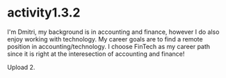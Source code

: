 # activity1.3.2

I'm Dmitri, my background is in accounting and finance, however I do also enjoy working with technology.
My career goals are to find a remote position in accounting/technology.
I choose FinTech as my career path since it is right at the interesection of accounting and finance!

Upload 2.